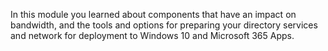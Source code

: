 In this module you learned about components that have an impact on bandwidth, and the tools and options for preparing your directory services and network for deployment to Windows 10 and Microsoft 365 Apps.
